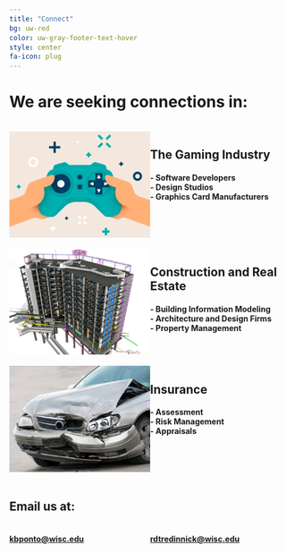 ```yaml
---
title: "Connect"
bg: uw-red
color: uw-gray-footer-text-hover
style: center
fa-icon: plug
---
```


<style type="text/css">
#wrapper {
  display: flex;
}

#left {
  flex: 0 0 50%;
}

#right {
  flex: 1;
}
</style>



# We are seeking connections in:
<br>
<div id="wrapper">
  <div id="left">
  
  <img src="images/gaming_industry.png">

  </div>
  <div id="right">
   <h2> The Gaming Industry </h2>
   <h4>
   - Software Developers <br>
   - Design Studios <br>
   - Graphics Card Manufacturers <br>
   </h4>
  </div>
</div>

<br>

<div id="wrapper">
<div id="left">

<img src="images/construction.png">


  </div>
  <div id="right">
   <h2> Construction and Real Estate </h2>
   <h4>
   - Building Information Modeling <br>
   - Architecture and Design Firms <br>
   - Property Management <br>
   </h4>
  </div>
</div>

<br>
<div id="wrapper">
<div id="left">

<img src="images/insurance.png">


  </div>
  <div id="right">
   <h2>  Insurance  </h2>
   <h4>
   - Assessment <br>
   - Risk Management <br>
   - Appraisals <br>
   </h4>
  </div>
</div>

<br>

## Email us at:

<div id="wrapper">
<div id="left">

<h4>
<a href="mailto:kbponto@wisc.edu">  kbponto@wisc.edu </a>
</h4>
  </div>
  <div id="right">
 
   <h4>
       <a href="rdtredinnick@wisc.edu"> rdtredinnick@wisc.edu</a>
   </h4>
  </div>
</div>


